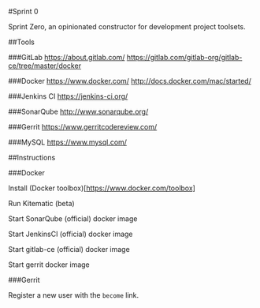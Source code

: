 #Sprint 0

Sprint Zero, an opinionated constructor for development project toolsets.

##Tools

###GitLab
https://about.gitlab.com/
https://gitlab.com/gitlab-org/gitlab-ce/tree/master/docker


###Docker
https://www.docker.com/
http://docs.docker.com/mac/started/


###Jenkins CI
https://jenkins-ci.org/


###SonarQube
http://www.sonarqube.org/


###Gerrit
https://www.gerritcodereview.com/


###MySQL
https://www.mysql.com/




##Instructions

###Docker

Install (Docker toolbox)[https://www.docker.com/toolbox]

Run Kitematic (beta)

Start SonarQube (official) docker image

Start JenkinsCI (official) docker image

Start gitlab-ce (official) docker image

Start gerrit docker image


###Gerrit

Register a new user with the `become` link.


